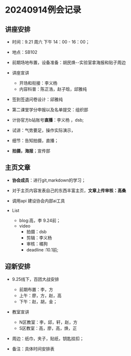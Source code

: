 # 20240914例会记录

## 讲座安排  

* 时间：9.21 周六 下午  14：00  - 16：00；
* 地点：SB102

* 前期场地布置，设备准备：胡民焕--实验室拿海报和贴子周边
* 讲座宣讲
  * 开场和衔接：李义杨
  * 内容科普：陈正浩，赵子晗，邱雅纯

* 签到签退问卷设计：邱雅纯
* 第二课堂学分申报以及名单提交：组织部
* 计协官方b站账号**直播**：李义杨  ，dsb;
* 试讲：气势要足，操作实际演示，
* 细节：告知拍摄，直播；
* **拍摄，海报**；宣传部

## 主页文章

* **协会成员**：进行git,markdown的学习；
* 对于主页内容发表自己的东西丰富主页，**文章上传审核：高桑**

* 调用api 建设协会内部ai工具
* List
  * blog:高，李  9.24前；
  * video
    * 拍摄：dsb
    * 剪辑：李义杨
    * 审核：橘狗
    * deadline  :10.1前;

## 迎新安排

* 9.25线下，百团大战安排
  * 前期布置：李，方
  * 上午：廖，方，赵，高
  * 下午：赵，胡，金；

* 教室宣讲
  * N区教室：李，邱，轩，赵，方
  * S区教室：高，廖，高，焕，正

* 周边：纸巾，夹子，贴纸，钥匙挂扣；
* 备注：具体时间安排表